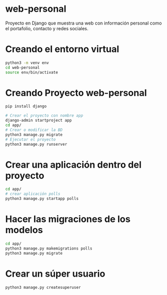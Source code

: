 # web-personal
Proyecto en Django que muestra una web con información personal como el portafolio, contacto y redes sociales.

# Creando el entorno virtual
```sh
python3 -m venv env
cd web-personal
source env/bin/activate
```

# Creando Proyecto web-personal
```sh
pip install django

```

```sh
# Crear el proyecto con nombre app
django-admin startproject app
cd app/
# Crear o modificar la BD
python3 manage.py migrate
# Ejecutar el proyecto
python3 manage.py runserver
```

# Crear una aplicación dentro del proyecto
```sh
cd app/
# crear aplicación polls
python3 manage.py startapp polls
```

# Hacer las migraciones de los modelos
```sh
cd app/
python3 manage.py makemigrations polls
python3 manage.py migrate
```

# Crear un súper usuario
```sh
python3 manage.py createsuperuser

```
